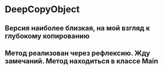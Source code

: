 # DeepCopyObject
## Версия наиболее близкая, на мой взгляд к глубокому копированию
## Метод реализован через рефлексию. Жду замечаний. Метод находиться в классе Main
